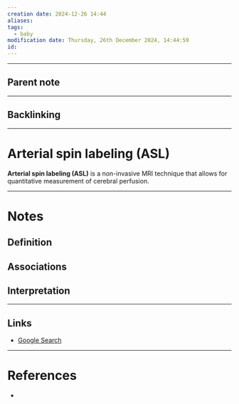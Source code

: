 ```yaml
---
creation date: 2024-12-26 14:44
aliases: 
tags:
  - baby
modification date: Thursday, 26th December 2024, 14:44:59
id:
---
```

---

## Parent note
---
## Backlinking


---
# Arterial spin labeling (ASL)
**Arterial spin labeling (ASL)** is a non-invasive MRI technique that allows for quantitative measurement of cerebral perfusion.

---
# Notes

## Definition

## Associations

## Interpretation

---
## Links
- [Google Search](https://www.google.com/search?q=Arterial+spin+labeling+(ASL))

---
# References
+ 
